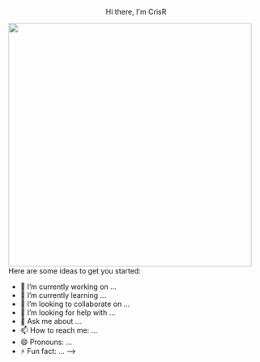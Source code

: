 <div id="header" align="center" style="display: grid; align-items: center; column-gap: 5px;">
  <p>Hi there, I'm CrisR</p>
  
  
</div>
<img src="https://giphy.com/embed/TMMbKhReNwZNak8Wah" width="480" height="480" style="" frameBorder="0" class="giphy-embed" allowFullScreen></iframe>
Here are some ideas to get you started:

- 🔭 I’m currently working on ...
- 🌱 I’m currently learning ...
- 👯 I’m looking to collaborate on ...
- 🤔 I’m looking for help with ...
- 💬 Ask me about ...
- 📫 How to reach me: ...
- 😄 Pronouns: ...
- ⚡ Fun fact: ...
-->
